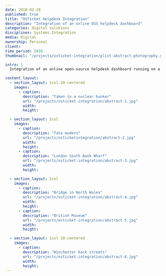 ```yaml
---
date: 2010-02-20
published: true
title: "OSTicket Helpdesk Integration"
description: "Integration of an online OSS helpdesk dashboard"
categories: digital solutions
disciplines: Systems Integration
media: Digital
ownership: Personal
client:
time_period: 2010
thumbnail: "/projects/osticket-integration/plist-abstract-photography.gif"

intro: |
  Integration of an online open-source helpdesk dashboard running on a linode cloud server for use by a local nonprofit running a 122-acre site. Resulted in quicker, more responsive site and facility maintenance at no cost to the Farm.

content_layout:
  - section_layout: 1col-10-centered
    images:
      - caption:
        description: "Taken in a nuclear bunker"
        url: "/projects/osticket-integration/abstract-1.jpg"
        width:
        height:

  - section_layout: 2col
    images:
      - caption:
        description: "Tate modern"
        url: "/projects/osticketintegration/abstract-2.jpg"
        width:
        height:
      - caption:
        description: "London South Bank Wharf"
        url: "/projects/osticket-integration/abstract-3.jpg"
        width:
        height:

  - section_layout: 2col
    images:
      - caption:
        description: "Bridge in North Wales"
        url: "/projects/osticket-integration/abstract-4.jpg"
        width:
        height:
      - caption:
        description: "British Museum"
        url: "/projects/osticket-integration/abstract-5.jpg"
        width:
        height:

  - section_layout: 1col-10-centered
    images:
      - caption:
        description: "Winchester back streets"
        url: "/projects/osticket-integration/abstract-6.jpg"
        width:
        height:
---
```

